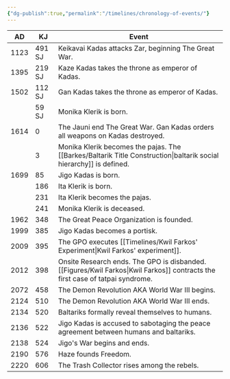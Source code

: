 ```yaml
---
{"dg-publish":true,"permalink":"/timelines/chronology-of-events/"}
---
```


| AD   | KJ     | Event                                                                                                       |
| ---- | ------ | ----------------------------------------------------------------------------------------------------------- |
| 1123 | 491 SJ | Keikavai Kadas attacks Zar, beginning The Great War.                                                        |
| 1395 | 219 SJ | Kaze Kadas takes the throne as emperor of Kadas.                                                            |
| 1502 | 112 SJ | Gan Kadas takes the throne as emperor of Kadas.                                                             |
|      | 59 SJ  | Monika Klerik is born.                                                                                      |
| 1614 | 0      | The Jauni end The Great War. Gan Kadas orders all weapons on Kadas destroyed.                               |
|      | 3      | Monika Klerik becomes the pajas. The [[Barkes/Baltarik Title Construction\|baltarik social hierarchy]] is defined. |
| 1699 | 85     | Jigo Kadas is born.                                                                                         |
|      | 186    | Ita Klerik is born.                                                                                         |
|      | 231    | Ita Klerik becomes the pajas.                                                                               |
|      | 241    | Monika Klerik is deceased.                                                                                  |
| 1962 | 348    | The Great Peace Organization is founded.                                                                    |
| 1999 | 385    | Jigo Kadas becomes a portisk.                                                                               |
| 2009 | 395    | The GPO executes [[Timelines/Kwil Farkos' Experiment\|Kwil Farkos' experiment]].                                      |
| 2012 | 398    | Onsite Research ends. The GPO is disbanded. [[Figures/Kwil Farkos\|Kwil Farkos]] contracts the first case of tatpai syndrome.    |
| 2072 | 458    | The Demon Revolution AKA World War III begins.                                                              |
| 2124 | 510    | The Demon Revolution AKA World War III ends.                                                                |
| 2134 | 520    | Baltariks formally reveal themselves to humans.                                                             |
| 2136 | 522    | Jigo Kadas is accused to sabotaging the peace agreement between humans and baltariks.                       |
| 2138 | 524    | Jigo's War begins and ends.                                                                                 |
| 2190 | 576    | Haze founds Freedom.                                                                                        |
| 2220 | 606    | The Trash Collector rises among the rebels.                                                                 |
